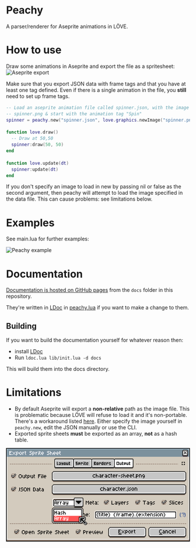 # Peachy
A parser/renderer for Aseprite animations in LÖVE.

# How to use
Draw some animations in Aseprite and export the file as a spritesheet:
![Aseprite export](docs/img/aseprite_export.png)

Make sure that you export JSON data with frame tags and that you have at least one tag defined. Even if there is a single animation in the file, you **still** need to set up frame tags.

```lua
-- Load an aseprite animation file called spinner.json, with the image
-- spinner.png & start with the animation tag "Spin"
spinner = peachy.new("spinner.json", love.graphics.newImage("spinner.png"), "Spin")

function love.draw()
  -- Draw at 50,50
  spinner:draw(50, 50)
end

function love.update(dt)
  spinner:update(dt)
end
```

If you don't specify an image to load in new by passing nil or false as the second argument, then peachy will attempt to load the image specified in the data file. This can cause problems: see limitations below.

# Examples
See main.lua for further examples:

![Peachy example](docs/img/peachy_example.gif)

# Documentation
[Documentation is hosted on GitHub pages](https://josh-perry.github.io/peachy/) from the `docs` folder in this repository.

They're written in [LDoc](https://github.com/stevedonovan/LDoc/) in [peachy.lua](peachy.lua) if you want to make a change to them.

## Building
If you want to build the documentation yourself for whatever reason then:

* install [LDoc](https://github.com/stevedonovan/LDoc/)
* Run `ldoc.lua lib/init.lua -d docs`

This will build them into the docs directory.

# Limitations
* By default Aseprite will export a **non-relative** path as the image file. This is problematic because LÖVE will refuse to load it and it's non-portable. There's a workaround listed [here](https://github.com/aseprite/aseprite/issues/1606). Either specify the image yourself in `peachy.new`, edit the JSON manually or use the CLI.
* Exported sprite sheets **must** be exported as an array, **not** as a hash table.

![Export as array](docs/img/export_type.png)
